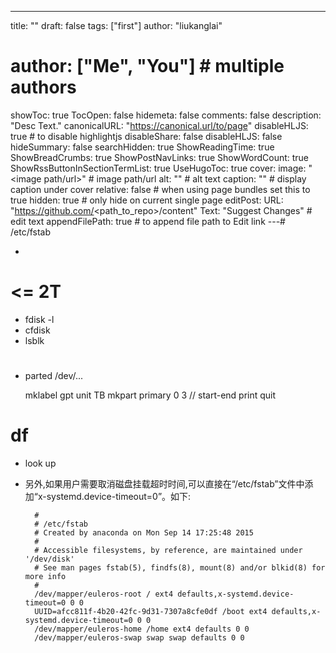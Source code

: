 ---
title: ""
draft: false
tags: ["first"]
author: "liukanglai"
# author: ["Me", "You"] # multiple authors
showToc: true
TocOpen: false
hidemeta: false
comments: false
description: "Desc Text."
canonicalURL: "https://canonical.url/to/page"
disableHLJS: true # to disable highlightjs
disableShare: false
disableHLJS: false
hideSummary: false
searchHidden: true
ShowReadingTime: true
ShowBreadCrumbs: true
ShowPostNavLinks: true
ShowWordCount: true
ShowRssButtonInSectionTermList: true
UseHugoToc: true
cover:
    image: "<image path/url>" # image path/url
    alt: "<alt text>" # alt text
    caption: "<text>" # display caption under cover
    relative: false # when using page bundles set this to true
    hidden: true # only hide on current single page
editPost:
    URL: "https://github.com/<path_to_repo>/content"
    Text: "Suggest Changes" # edit text
    appendFilePath: true # to append file path to Edit link
---# /etc/fstab

- 

# <= 2T

- fdisk -l
- cfdisk
- lsblk

# 

- parted /dev/...

    mklabel gpt
    unit TB
    mkpart primary 0 3 // start-end
    print
    quit


# df

- look up 

- 另外,如果用户需要取消磁盘挂载超时时间,可以直接在“/etc/fstab”文件中添加“x-systemd.device-timeout=0”。如下:

        #
        # /etc/fstab
        # Created by anaconda on Mon Sep 14 17:25:48 2015
        #
        # Accessible filesystems, by reference, are maintained under '/dev/disk'
        # See man pages fstab(5), findfs(8), mount(8) and/or blkid(8) for more info
        #
        /dev/mapper/euleros-root / ext4 defaults,x-systemd.device-timeout=0 0 0
        UUID=afcc811f-4b20-42fc-9d31-7307a8cfe0df /boot ext4 defaults,x-systemd.device-timeout=0 0 0
        /dev/mapper/euleros-home /home ext4 defaults 0 0
        /dev/mapper/euleros-swap swap swap defaults 0 0

